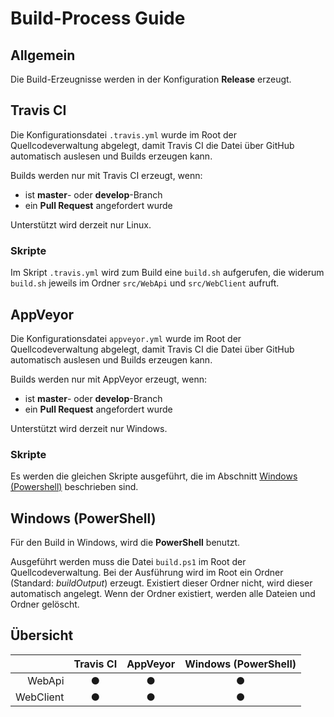 # Build-Process Guide

## Allgemein

Die Build-Erzeugnisse werden in der Konfiguration **Release** erzeugt.

## Travis CI

Die Konfigurationsdatei ```.travis.yml``` wurde im Root der Quellcodeverwaltung abgelegt, damit Travis CI die Datei über GitHub automatisch auslesen und Builds erzeugen kann.

Builds werden nur mit Travis CI erzeugt, wenn:

* ist **master**- oder **develop**-Branch
* ein **Pull Request** angefordert wurde

Unterstützt wird derzeit nur Linux.

### Skripte

Im Skript ```.travis.yml``` wird zum Build eine ```build.sh``` aufgerufen, die widerum ```build.sh``` jeweils im Ordner ```src/WebApi``` und ```src/WebClient``` aufruft.

## AppVeyor

Die Konfigurationsdatei ```appveyor.yml``` wurde im Root der Quellcodeverwaltung abgelegt, damit Travis CI die Datei über GitHub automatisch auslesen und Builds erzeugen kann.

Builds werden nur mit AppVeyor erzeugt, wenn:

* ist **master**- oder **develop**-Branch
* ein **Pull Request** angefordert wurde

Unterstützt wird derzeit nur Windows.

### Skripte

Es werden die gleichen Skripte ausgeführt, die im Abschnitt [Windows (Powershell)](#windows-powershell) beschrieben sind.

## Windows (PowerShell)

Für den Build in Windows, wird die **PowerShell** benutzt.

Ausgeführt werden muss die Datei ```build.ps1``` im Root der Quellcodeverwaltung. Bei der Ausführung wird im Root ein Ordner (Standard: *buildOutput*) erzeugt. Existiert dieser Ordner nicht, wird dieser automatisch angelegt. Wenn der Ordner existiert, werden alle Dateien und Ordner gelöscht.

## Übersicht

|                    | Travis CI | AppVeyor | Windows (PowerShell) |
| -----------: | :-------: | :------: | :--------------------: |
| WebApi       | &#x25CF; | &#x25CF; | &#x25CF; |
| WebClient   | &#x25CF; | &#x25CF; | &#x25CF; |